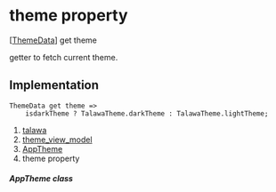 
<div>

# theme property

</div>



[[ThemeData](https://api.flutter.dev/flutter/material/ThemeData-class.html)]
get theme



getter to fetch current theme.



## Implementation

``` language-dart
ThemeData get theme =>
    isdarkTheme ? TalawaTheme.darkTheme : TalawaTheme.lightTheme;
```








1.  [talawa](../../index.md)
2.  [theme_view_model](../../view_model_theme_view_model/)
3.  [AppTheme](../../view_model_theme_view_model/AppTheme-class.md)
4.  theme property

##### AppTheme class








